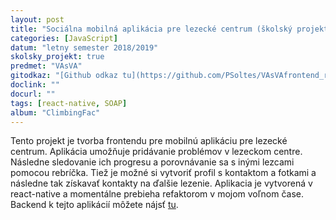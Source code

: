 ```yaml
---
layout: post
title: "Sociálna mobilná aplikácia pre lezecké centrum (školský projekt)"
categories: [JavaScript]
datum: "letny semester 2018/2019"
skolsky_projekt: true
predmet: "VAsVA"
gitodkaz: "[Github odkaz tu](https://github.com/PSoltes/VAsVAfrontend_refactor)"
doclink: ""
docurl: ""
tags: [react-native, SOAP]
album: "ClimbingFac"
---
```

Tento projekt je tvorba frontendu pre mobilnú aplikáciu pre lezecké centrum. Aplikácia umožňuje pridávanie problémov v lezeckom centre. Následne sledovanie ich progresu a porovnávanie sa s inými lezcami pomocou rebríčka. Tiež je možné si vytvoriť profil s kontaktom a fotkami a následne tak získavať kontakty na ďalšie lezenie. Aplikacia je vytvorená v react-native a momentálne prebieha refaktorom v mojom voľnom čase. Backend k tejto aplikácií môžete nájsť [tu]({{"/java/2019/09/03/Backend-v-springu.html"|absolute_url}}).
